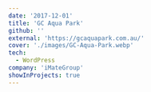 ```yaml
---
date: '2017-12-01'
title: 'GC Aqua Park'
github: ''
external: 'https://gcaquapark.com.au/'
cover: './images/GC-Aqua-Park.webp'
tech:
  - WordPress
company: 'iMateGroup'
showInProjects: true
---
```


